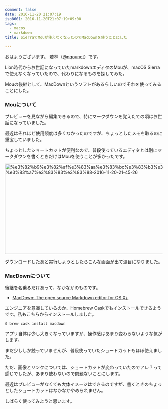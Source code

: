 ```yaml
---
comment: false
date: 2016-11-20 21:07:19
iso8601: 2016-11-20T21:07:19+09:00
tags:
  - macos
  - markdown
title: SierraでMouが使えなくなったのでMacDownを使うことにした

---
```


<p>おはようございます。
若林（<a href="https://twitter.com/nqounet">@nqounet</a>）です。</p>

<p>Lion時代からお世話になっていたmarkdownエディタのMouが、macOS Sierraで使えなくなっていたので、代わりになるものを探してみた。</p>

<p>Mouの後継として、MacDownというソフトがあるらしいのでそれを使ってみることにした。</p>



<h3>Mouについて</h3>

<p>プレビューを見ながら編集できるので、特にマークダウンを覚えたての頃はお世話になっていました。</p>

<p>最近はそれほど使用頻度は多くなかったのですが、ちょっとしたメモを取るのに重宝していました。</p>

<p>ちょっとしたショートカットが便利なので、普段使っているエディタとは別にマークダウンを書くときだけはMouを使うことが多かったです。</p>

<p><a href="https://www.nqou.net/wp-content/uploads/2016/11/339c1cb4696e73eed34bc115d2bed55b.png"><img src="https://www.nqou.net/wp-content/uploads/2016/11/339c1cb4696e73eed34bc115d2bed55b-1024x510.png" alt="%e3%82%b9%e3%82%af%e3%83%aa%e3%83%bc%e3%83%b3%e3%82%b7%e3%83%a7%e3%83%83%e3%83%88-2016-11-20-21-45-26" width="580" height="289" class="alignnone size-large wp-image-3352" /></a></p>

<p>ダウンロードしたあと実行しようとしたらこんな画面が出て涙目になりました。</p>

<h3>MacDownについて</h3>

<p>後継を名乗るだけあって、なかなかのものです。</p>

<ul>
<li><a href="http://macdown.uranusjr.com/">MacDown: The open source Markdown editor for OS X&#92;.</a></li>
</ul>

<p>エンジニアを意識しているのか、Homebrew Caskでもインストールできるようです。私もこちらからインストールしました。</p>

```
$ brew cask install macdown
```

<p>アプリ自体は少し大きくなっていますが、操作感はあまり変わらないような気がします。</p>

<p>まだ少ししか触っていませんが、普段使っていたショートカットもほぼ使えました。</p>

<p>ただ、画像とリンクについては、ショートカットが変わっていたのでアレ？って感じでしたが、あまり使わないので問題ないことにします。</p>

<p>最近はプレビューがなくても大体イメージはできるのですが、書くときのちょっとしたショートカットはなかなかやめられません。</p>

<p>しばらく使ってみようと思います。</p>
    	